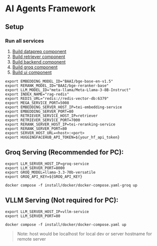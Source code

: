 # AI Agents Framework

## Setup

### Run all services

1. [Build dataprep component](./comps/dataprep/README.md)
2. [Build retriever component](./comps/retriever/README.md)
3. [Build backend component](./comps/README.md)
4. [Build groq component](./comps/groq/README.md)
5. [Build ui component](./design-patterns/rag/README.md)

```
export EMBEDDING_MODEL_ID="BAAI/bge-base-en-v1.5"
export RERANK_MODEL_ID="BAAI/bge-reranker-base"
export LLM_MODEL_ID="meta-llama/Meta-Llama-3-8B-Instruct"
export INDEX_NAME="rag-redis"
export REDIS_URL="redis://redis-vector-db:6379"
export MEGA_SERVICE_PORT=5008
export EMBEDDING_SERVER_HOST_IP=tei-embedding-service
export EMBEDDING_SERVER_PORT=80
export RETRIEVER_SERVICE_HOST_IP=retriever
export RETRIEVER_SERVICE_PORT=7000 
export RERANK_SERVER_HOST_IP=tei-reranking-service
export RERANK_SERVER_PORT=80 
export SERVER_HOST_URL=<host>:<port>
export HUGGINGFACEHUB_API_TOKEN=${your_hf_api_token}
```

## Groq Serving (Recommended for PC): 
```
export LLM_SERVER_HOST_IP=groq-service
export LLM_SERVER_PORT=8000
export GROQ_MODEL=llama-3.3-70b-versatile
export GROQ_API_KEY=${GROQ_API_KEY}

docker compose -f install/docker/docker-compose.yaml-groq up
```

## VLLM Serving (Not required for PC):
```
export LLM_SERVER_HOST_IP=vllm-service
export LLM_SERVER_PORT=80

docker compose -f install/docker/docker-compose.yaml up
```



> Note: host would be localhost for local dev or server hostname for remote server


